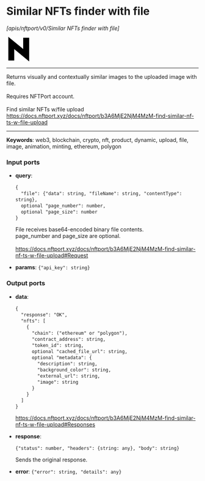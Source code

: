 # Similar NFTs finder with file

_[apis/nftport/v0/Similar NFTs finder with file]_

![icon](</assets/icons/352b98b2-6df6-4a21-93e1-a31cf5b9311d.png>)

---

Returns visually and contextually similar images to the uploaded image with file.<br>
<br>
Requires NFTPort account.<br>
<br>
Find similar NFTs w/file upload<br>
https://docs.nftport.xyz/docs/nftport/b3A6MjE2NjM4MzM-find-similar-nf-ts-w-file-upload<br>

---

__Keywords__: web3, blockchain, crypto, nft, product, dynamic, upload, file, image, animation, minting, ethereum, polygon

### Input ports

* __query__: 
    ```
    {
      "file": {"data": string, "fileName": string, "contentType": string},
      optional "page_number": number,
      optional "page_size": number
    }
    ```

    File receives base64-encoded binary file contents.<br>
    page_number and page_size are optional. <br>
    <br>
    https://docs.nftport.xyz/docs/nftport/b3A6MjE2NjM4MzM-find-similar-nf-ts-w-file-upload#Request<br>


* __params__: ` {"api_key": string} `

### Output ports

* __data__: 
    ```
    {
      "response": "OK",
      "nfts": [
        {
          "chain": ("ethereum" or "polygon"),
          "contract_address": string,
          "token_id": string,
          optional "cached_file_url": string,
          optional "metadata": {
            "description": string,
            "background_color": string,
            "external_url": string,
            "image": string
          }
        }
      ]
    }
    ```

    https://docs.nftport.xyz/docs/nftport/b3A6MjE2NjM4MzM-find-similar-nf-ts-w-file-upload#Responses<br>


* __response__: 
    ```
    {"status": number, "headers": {string: any}, "body": string}
    ```

    Sends the original response.<br>


* __error__: ` {"error": string, "details": any} `

